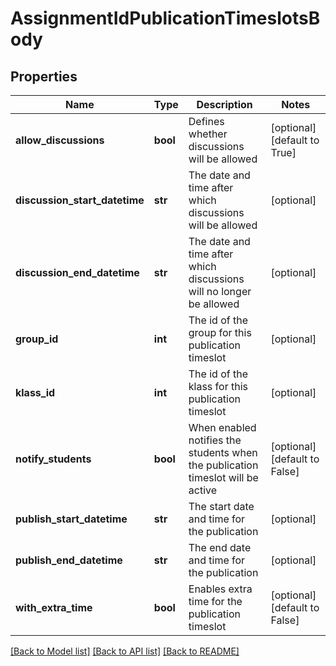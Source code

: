 # AssignmentIdPublicationTimeslotsBody

## Properties
Name | Type | Description | Notes
------------ | ------------- | ------------- | -------------
**allow_discussions** | **bool** | Defines whether discussions will be allowed | [optional] [default to True]
**discussion_start_datetime** | **str** | The date and time after which discussions will be allowed | [optional] 
**discussion_end_datetime** | **str** | The date and time after which discussions will no longer be allowed | [optional] 
**group_id** | **int** | The id of the group for this publication timeslot | [optional] 
**klass_id** | **int** | The id of the klass for this publication timeslot | [optional] 
**notify_students** | **bool** | When enabled notifies the students when the publication timeslot will be active | [optional] [default to False]
**publish_start_datetime** | **str** | The start date and time for the publication | [optional] 
**publish_end_datetime** | **str** | The end date and time for the publication | [optional] 
**with_extra_time** | **bool** | Enables extra time for the publication timeslot | [optional] [default to False]

[[Back to Model list]](../README.md#documentation-for-models) [[Back to API list]](../README.md#documentation-for-api-endpoints) [[Back to README]](../README.md)

